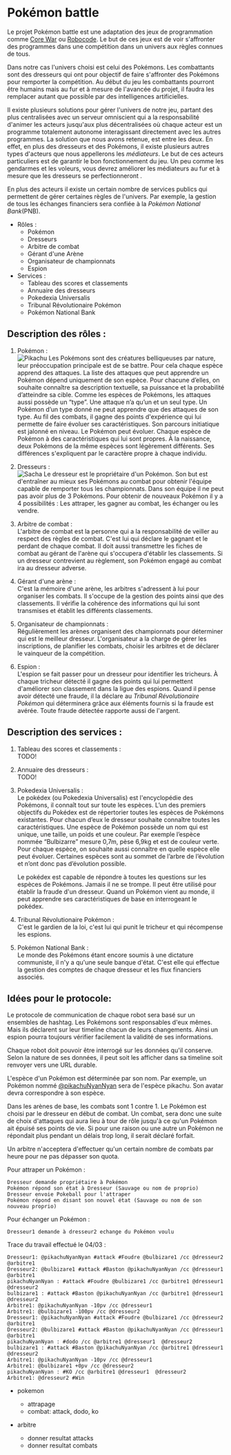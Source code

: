 Pokémon battle
==============
Le projet Pokémon battle est une adaptation des jeux de programmation comme 
[Core War](http://fr.wikipedia.org/wiki/Core_War) ou [Robocode](http://robowiki.net/). Le but de ces jeux est de 
voir s'affronter des programmes dans une compétition dans un univers aux règles connues de tous.

Dans notre cas l'univers choisi est celui des Pokémons. Les combattants sont des dresseurs qui ont pour objectif de 
faire s'affronter des Pokémons pour remporter la compétition. Au début du jeu les combattants pourront être humains 
mais au fur et à mesure de l'avancée du projet, il faudra les remplacer autant que possible par des intelligences
artificielles.

Il existe plusieurs solutions pour gérer l'univers de notre jeu, partant des plus centralisées avec un serveur
omniscient qui a la responsabilité d'animer les acteurs jusqu'aux plus décentralisées où chaque acteur est un 
programme totalement autonome interagissant directement avec les autres programmes. La solution que nous avons retenue, 
est entre les deux. En effet, en plus des dresseurs et des Pokémons, il existe plusieurs autres types d'acteurs que 
nous appellerons les *médiateurs*. Le but de ces acteurs particuliers est de garantir le bon fonctionnement du jeu. Un 
peu comme les gendarmes et les voleurs, vous devrez améliorer les médiateurs au fur et à mesure que les dresseurs se perfectionneront .

En plus des acteurs il existe un certain nombre de services publics qui permettent de gérer certaines règles de
l'univers. Par exemple, la gestion de tous les échanges financiers sera confiée à la *Pokémon National Bank*(PNB).

* Rôles :
   - Pokémon
   - Dresseurs
   - Arbitre de combat
   - Gérant d'une Arène
   - Organisateur de championnats
   - Espion
* Services :
   - Tableau des scores et classements
   - Annuaire des dresseurs
   - Pokedexia Universalis
   - Tribunal Révolutionaire Pokémon
   - Pokémon National Bank

Description des rôles :
-----------------------
1. Pokémon :  
   ![Pikachu](http://img4.xooimage.com/files/f/6/1/pikachu-110ec1.jpg) Les Pokémons sont des créatures belliqueuses par nature, leur préoccupation principale est de se battre. Pour cela chaque espèce apprend des attaques. La liste des attaques que peut apprendre un Pokémon dépend uniquement de son espèce. Pour chacune d’elles, on souhaite connaître sa description textuelle, sa puissance et la probabilité d’atteindre sa cible. Comme les espèces de Pokémons, les attaques aussi possède un “type”. Une attaque n’a qu’un et un seul type. Un Pokémon d’un type donné ne peut apprendre que des attaques de son type. Au fil des combats, il gagne des points d'expérience qui lui permette de faire évoluer ses caractéristiques. Son parcours initiatique est jalonné en niveau. Le Pokémon peut évoluer. Chaque espèce de Pokémon à des caractéristiques qui lui sont propres. À la naissance, deux Pokémons de la même espèces sont légèrement différents. Ses différences s'expliquent par le caractère propre à chaque individu.
   

2. Dresseurs :  
   ![Sacha](https://twimg0-a.akamaihd.net/profile_images/2711619684/e05382a4d026c7654d7a0cbf21fe64b7.jpeg) Le dresseur est le propriétaire d'un Pokémon. Son but est d'entraîner au mieux ses Pokémons au combat pour obtenir l'équipe capable de remporter tous les championnats. Dans son équipe il ne peut pas avoir plus de 3 Pokémons. Pour obtenir de nouveaux Pokémon il y a 4 possibilités : Les attraper, les gagner au combat, les échanger ou les vendre.

3. Arbitre de combat :  
   L'arbitre de combat est la personne qui a la responsabilité de veiller au respect des règles de combat. C'est lui qui déclare le gagnant et le perdant de chaque combat. Il doit aussi transmettre les fiches de combat au gérant de l'arène qui s'occupera d'établir les classements. Si un dresseur contrevient au règlement, son Pokémon engagé au combat ira au dresseur adverse.

4. Gérant d'une arène :  
   C'est la mémoire d'une arène, les arbitres s'adressent à lui pour organiser les combats. Il s'occupe de la gestion des points ainsi que des classements. Il vérifie la cohérence des informations qui lui sont transmises et établit les différents classements.
   
5. Organisateur de championnats :  
   Régulièrement les arènes organisent des championnats pour déterminer qui est le meilleur dresseur. L'organisateur a 
   la charge de gérer les inscriptions, de planifier les combats, choisir les arbitres et de déclarer le vainqueur de la 
   compétition.

6. Espion :  
   L'espion se fait passer pour un dresseur pour identifier les tricheurs. À chaque tricheur détecté il gagne des points qui lui permettent d'améliorer son classement dans la ligue des espions. Quand il pense avoir détecté une fraude, il la déclare au *Tribunal Révolutionaire Pokémon* qui déterminera grâce aux éléments fournis si la fraude est avérée. Toute fraude détectée rapporte aussi de l'argent.
   
Description des services :
--------------------------

1. Tableau des scores et classements :  
   TODO!
   
2. Annuaire des dresseurs :  
   TODO!
   
3. Pokedexia Universalis :  
   Le pokédex (ou Pokedexia Universalis) est l'encyclopédie des Pokémons, il connaît tout sur toute les espèces. L’un des premiers objectifs du Pokédex est de répertorier toutes les espèces de Pokémons existantes. Pour chacun d’eux le dresseur souhaite connaître toutes les caractéristiques. Une espèce de Pokémon possède un nom qui est unique, une taille, un poids et une couleur. Par exemple l’espèce nommée “Bulbizarre” mesure 0,7m, pèse 6,9kg et est de couleur verte. Pour chaque espèce, on souhaite aussi connaître en quelle espèce elle peut évoluer. Certaines espèces sont au sommet de l’arbre de l’évolution et n’ont donc pas d’évolution possible. 

   Le pokédex est capable de répondre à toutes les questions sur les espèces de Pokémons. Jamais il ne se trompe. Il peut être utilisé pour établir la fraude d'un dresseur. Quand un Pokémon vient au monde, il peut apprendre ses caractéristiques de base en interrogeant le pokédex.

4. Tribunal Révolutionaire Pokémon :  
   C'est le gardien de la loi, c'est lui qui punit le tricheur et qui récompense les espions.

5. Pokémon National Bank :  
   Le monde des Pokémons étant encore soumis à une dictature communiste, il n'y a qu'une seule banque d'état. C'est elle qui effectue la gestion des comptes de chaque dresseur et les flux financiers associés.

Idées pour le protocole:
------------------------
Le protocole de communication de chaque robot sera basé sur un ensembles de hashtag. Les Pokémons sont responsables d'eux mêmes. Mais ils déclarent sur leur timeline chacun de leurs changements. Ainsi un espion pourra toujours vérifier facilement la validité de ses informations.

Chaque robot doit pouvoir être interrogé sur les données qu'il conserve. Selon la nature de ses données, il peut soit les afficher dans sa timeline soit renvoyer vers une URL durable.

L'espèce d'un Pokémon est déterminée par son nom. Par exemple, un Pokémon nommé [@pikachuNyanNyan](http://www.youtube.com/watch?v=VRA-4skclcs) sera de l'espèce pikachu. Son avatar devra correspondre à son espèce. 

Dans les arènes de base, les combats sont 1 contre 1. Le Pokémon est choisi par le dresseur en début de combat. Un combat, sera donc une suite de choix d'attaques qui aura lieu à tour de rôle jusqu'à ce qu'un Pokémon ait épuisé ses points de vie. Si pour une raison ou une autre un Pokémon ne répondait plus pendant un délais trop long, il serait déclaré forfait.

Un arbitre n'acceptera d'effectuer qu'un certain nombre de combats par heure pour ne pas dépasser son quota.

Pour attraper un Pokémon :
```
Dresseur demande propriétaire à Pokémon
Pokémon répond son état à Dresseur (Sauvage ou nom de proprio)
Dresseur envoie Pokeball pour l'attraper
Pokémon répond en disant son nouvel état (Sauvage ou nom de son nouveau proprio)
```
Pour échanger un Pokémon :
```
Dresseur1 demande à dresseur2 echange du Pokémon voulu
```

Trace du travail effectué le 04/03 :
```
Dresseur1: @pikachuNyanNyan #attack #Foudre @bulbizare1 /cc @dresseur2  @arbitre1
Dresseur2: @bulbizare1 #attack #Baston @pikachuNyanNyan /cc @dresseur1  @arbitre1
pikachuNyanNyan : #attack #Foudre @bulbizare1 /cc @arbitre1 @dresseur1  @dresseur2
bulbizare1 : #attack #Baston @pikachuNyanNyan /cc @arbitre1 @dresseur1  @dresseur2
Arbitre1: @pikachuNyanNyan -10pv /cc @dresseur1
Arbitre1: @bulbizare1 -100pv /cc @dresseur2
Dresseur1: @pikachuNyanNyan #attack #Foudre @bulbizare1 /cc @dresseur2  @arbitre1
Dresseur2: @bulbizare1 #attack #Baston @pikachuNyanNyan /cc @dresseur1  @arbitre1
pikachuNyanNyan : #dodo /cc @arbitre1 @dresseur1  @dresseur2
bulbizare1 : #attack #Baston @pikachuNyanNyan /cc @arbitre1 @dresseur1  @dresseur2
Arbitre1: @pikachuNyanNyan -10pv /cc @dresseur1
Arbitre1: @bulbizare1 +0pv /cc @dresseur2
pikachuNyanNyan : #KO /cc @arbitre1 @dresseur1  @dresseur2
Arbitre1: @dresseur2 #Win 
```

- pokemon
  - attrapage
  - combat: attack, dodo, ko

- arbitre
  - donner resultat attacks
  - donner resultat combats

